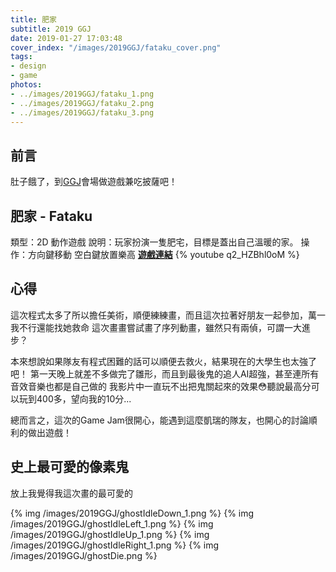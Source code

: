 ```yaml
---
title: 肥家
subtitle: 2019 GGJ
date: 2019-01-27 17:03:48
cover_index: "/images/2019GGJ/fataku_cover.png"
tags:
- design
- game
photos:
- ../images/2019GGJ/fataku_1.png
- ../images/2019GGJ/fataku_2.png
- ../images/2019GGJ/fataku_3.png
---
```

## 前言
肚子餓了，到[GGJ](https://globalgamejam.org/)會場做遊戲兼吃披薩吧！

## 肥家 - Fataku
類型：2D 動作遊戲
說明：玩家扮演一隻肥宅，目標是蓋出自己溫暖的家。
操作：方向鍵移動 空白鍵放置樂高
**[遊戲連結](https://globalgamejam.org/2019/games/fataku)**
{% youtube q2_HZBhl0oM %}

## 心得
這次程式太多了所以擔任美術，順便練練畫，而且這次拉著好朋友一起參加，萬一我不行還能找她救命
這次畫畫嘗試畫了序列動畫，雖然只有兩偵，可謂一大進步？

本來想說如果隊友有程式困難的話可以順便去救火，結果現在的大學生也太強了吧！
第一天晚上就差不多做完了雛形，而且到最後鬼的追人AI超強，甚至連所有音效音樂也都是自己做的
我影片中一直玩不出把鬼關起來的效果😳聽說最高分可以玩到400多，望向我的10分...

總而言之，這次的Game Jam很開心，能遇到這麼凱瑞的隊友，也開心的討論順利的做出遊戲！

## 史上最可愛的像素鬼
放上我覺得我這次畫的最可愛的

{% img /images/2019GGJ/ghostIdleDown_1.png  %}
{% img /images/2019GGJ/ghostIdleLeft_1.png  %}
{% img /images/2019GGJ/ghostIdleUp_1.png  %}
{% img /images/2019GGJ/ghostIdleRight_1.png  %}
{% img /images/2019GGJ/ghostDie.png  %}
